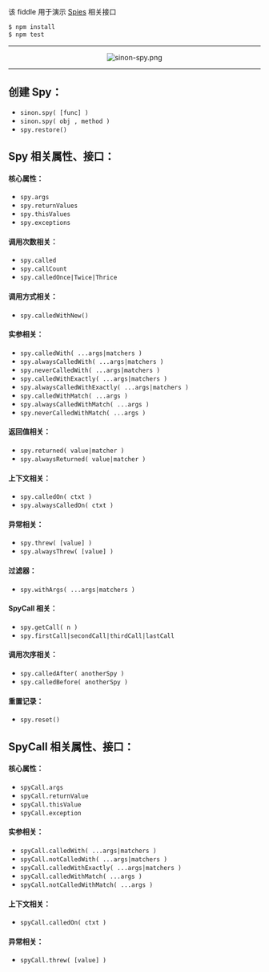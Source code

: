 该 fiddle 用于演示 [Spies](http://sinonjs.org/docs/#spies) 相关接口

```sh
$ npm install
$ npm test
```

---

<p align="center"><img alt="sinon-spy.png" src="https://raw.githubusercontent.com/pwnn/img/master/sinon-spy.png"></p>

---

## 创建 Spy：

- `sinon.spy( [func] )`
- `sinon.spy( obj , method )`
- `spy.restore()`

## Spy 相关属性、接口：

#### 核心属性：

- `spy.args`
- `spy.returnValues`
- `spy.thisValues`
- `spy.exceptions`

#### 调用次数相关：

- `spy.called`
- `spy.callCount`
- `spy.calledOnce|Twice|Thrice`

#### 调用方式相关：

- `spy.calledWithNew()`

#### 实参相关：

- `spy.calledWith( ...args|matchers )`
- `spy.alwaysCalledWith( ...args|matchers )`
- `spy.neverCalledWith( ...args|matchers )`
- `spy.calledWithExactly( ...args|matchers )`
- `spy.alwaysCalledWithExactly( ...args|matchers )`
- `spy.calledWithMatch( ...args )`
- `spy.alwaysCalledWithMatch( ...args )`
- `spy.neverCalledWithMatch( ...args )`

#### 返回值相关：

- `spy.returned( value|matcher )`
- `spy.alwaysReturned( value|matcher )`

#### 上下文相关：

- `spy.calledOn( ctxt )`
- `spy.alwaysCalledOn( ctxt )`

#### 异常相关：

- `spy.threw( [value] )`
- `spy.alwaysThrew( [value] )`

#### 过滤器：

- `spy.withArgs( ...args|matchers )`

#### SpyCall 相关：

- `spy.getCall( n )`
- `spy.firstCall|secondCall|thirdCall|lastCall`

#### 调用次序相关：

- `spy.calledAfter( anotherSpy )`
- `spy.calledBefore( anotherSpy )`

#### 重置记录：

- `spy.reset()`

## SpyCall 相关属性、接口：

#### 核心属性：

- `spyCall.args`
- `spyCall.returnValue`
- `spyCall.thisValue`
- `spyCall.exception`

#### 实参相关：

- `spyCall.calledWith( ...args|matchers )`
- `spyCall.notCalledWith( ...args|matchers )`
- `spyCall.calledWithExactly( ...args|matchers )`
- `spyCall.calledWithMatch( ...args )`
- `spyCall.notCalledWithMatch( ...args )`

#### 上下文相关：

- `spyCall.calledOn( ctxt )`

#### 异常相关：

- `spyCall.threw( [value] )`

